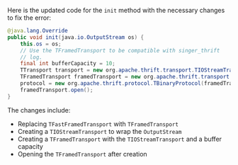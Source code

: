 Here is the updated code for the `init` method with the necessary changes to fix the error:

```java
@java.lang.Override
public void init(java.io.OutputStream os) {
    this.os = os;
    // Use the TFramedTransport to be compatible with singer_thrift
    // log.
    final int bufferCapacity = 10;
    TTransport transport = new org.apache.thrift.transport.TIOStreamTransport(os);
    TFramedTransport framedTransport = new org.apache.thrift.transport.TFramedTransport(transport, bufferCapacity);
    protocol = new org.apache.thrift.protocol.TBinaryProtocol(framedTransport);
    framedTransport.open();
}
```

The changes include:

* Replacing `TFastFramedTransport` with `TFramedTransport`
* Creating a `TIOStreamTransport` to wrap the `OutputStream`
* Creating a `TFramedTransport` with the `TIOStreamTransport` and a buffer capacity
* Opening the `TFramedTransport` after creation